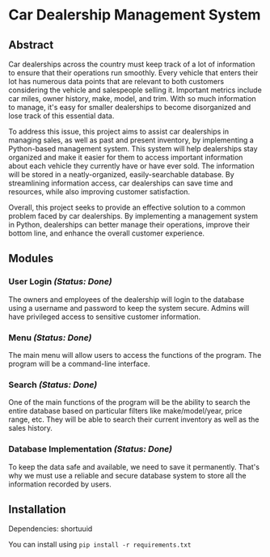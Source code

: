 # Car Dealership Management System

## Abstract
Car dealerships across the country must keep track of a lot of information to ensure that their operations run smoothly. Every vehicle that enters their lot has numerous data points that are relevant to both customers considering the vehicle and salespeople selling it. Important metrics include car miles, owner history, make, model, and trim. With so much information to manage, it's easy for smaller dealerships to become disorganized and lose track of this essential data.

To address this issue, this project aims to assist car dealerships in managing sales, as well as past and present inventory, by implementing a Python-based management system. This system will help dealerships stay organized and make it easier for them to access important information about each vehicle they currently have or have ever sold. The information will be stored in a neatly-organized, easily-searchable database. By streamlining information access, car dealerships can save time and resources, while also improving customer satisfaction.

Overall, this project seeks to provide an effective solution to a common problem faced by car dealerships. By implementing a management system in Python, dealerships can better manage their operations, improve their bottom line, and enhance the overall customer experience.

## Modules

### User Login *(Status: Done)*
The owners and employees of the dealership will login to the database using a username and password to keep the system secure. Admins will have privileged access to sensitive customer information. 

### Menu *(Status: Done)*
The main menu will allow users to access the functions of the program. The program will be a command-line interface.

### Search *(Status: Done)*
One of the main functions of the program will be the ability to search the entire database based on particular filters like make/model/year, price range, etc. They will be able to search their current inventory as well as the sales history.

### Database Implementation *(Status: Done)*
To keep the data safe and available, we need to save it permanently. That's why we must use a reliable and secure database system to store all the information recorded by users.


## Installation
Dependencies: shortuuid

You can install using `pip install -r requirements.txt`
